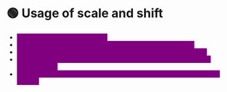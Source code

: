 # 🟢 Usage of scale and shift

* <mark style="color:purple;background-color:purple;">**They are learnable parameters**</mark>
* <mark style="color:purple;background-color:purple;">**Normalization forces data to have mean = 0 and variance = 1**</mark>
* <mark style="color:purple;background-color:purple;">**This can remove useful information about original scale or range**</mark>
* <mark style="color:purple;background-color:purple;">**Scale (γ) lets model decide how strong the feature should be after normalization**</mark>
* <mark style="color:purple;background-color:purple;">**Shift (β) lets model move values up/down if zero-centered data is not optimal**</mark>
